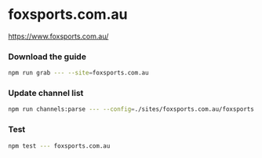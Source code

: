 # foxsports.com.au

https://www.foxsports.com.au/

### Download the guide

```sh
npm run grab --- --site=foxsports.com.au
```

### Update channel list

```sh
npm run channels:parse --- --config=./sites/foxsports.com.au/foxsports.com.au.config.js --output=./sites/foxsports.com.au/foxsports.com.au.channels.xml
```

### Test

```sh
npm test --- foxsports.com.au
```
